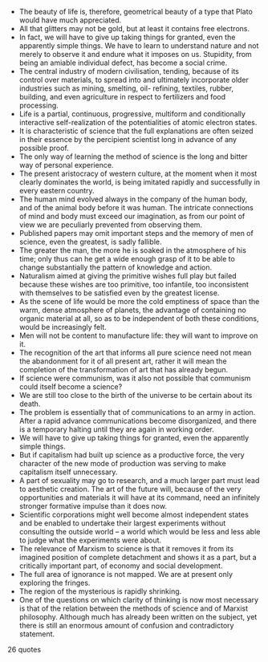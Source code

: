  - The beauty of life is, therefore, geometrical beauty of a type that Plato would have much appreciated.
 - All that glitters may not be gold, but at least it contains free electrons.
 - In fact, we will have to give up taking things for granted, even the apparently simple things. We have to learn to understand nature and not merely to observe it and endure what it imposes on us. Stupidity, from being an amiable individual defect, has become a social crime.
 - The central industry of modern civilisation, tending, because of its control over materials, to spread into and ultimately incorporate older industries such as mining, smelting, oil- refining, textiles, rubber, building, and even agriculture in respect to fertilizers and food processing.
 - Life is a partial, continuous, progressive, multiform and conditionally interactive self-realization of the potentialities of atomic electron states.
 - It is characteristic of science that the full explanations are often seized in their essence by the percipient scientist long in advance of any possible proof.
 - The only way of learning the method of science is the long and bitter way of personal experience.
 - The present aristocracy of western culture, at the moment when it most clearly dominates the world, is being imitated rapidly and successfully in every eastern country.
 - The human mind evolved always in the company of the human body, and of the animal body before it was human. The intricate connections of mind and body must exceed our imagination, as from our point of view we are peculiarly prevented from observing them.
 - Published papers may omit important steps and the memory of men of science, even the greatest, is sadly fallible.
 - The greater the man, the more he is soaked in the atmosphere of his time; only thus can he get a wide enough grasp of it to be able to change substantially the pattern of knowledge and action.
 - Naturalism aimed at giving the primitive wishes full play but failed because these wishes are too primitive, too infantile, too inconsistent with themselves to be satisfied even by the greatest license.
 - As the scene of life would be more the cold emptiness of space than the warm, dense atmosphere of planets, the advantage of containing no organic material at all, so as to be independent of both these conditions, would be increasingly felt.
 - Men will not be content to manufacture life: they will want to improve on it.
 - The recognition of the art that informs all pure science need not mean the abandonment for it of all present art, rather it will mean the completion of the transformation of art that has already begun.
 - If science were communism, was it also not possible that communism could itself become a science?
 - We are still too close to the birth of the universe to be certain about its death.
 - The problem is essentially that of communications to an army in action. After a rapid advance communications become disorganized, and there is a temporary halting until they are again in working order.
 - We will have to give up taking things for granted, even the apparently simple things.
 - But if capitalism had built up science as a productive force, the very character of the new mode of production was serving to make capitalism itself unnecessary.
 - A part of sexuality may go to research, and a much larger part must lead to aesthetic creation. The art of the future will, because of the very opportunities and materials it will have at its command, need an infinitely stronger formative impulse than it does now.
 - Scientific corporations might well become almost independent states and be enabled to undertake their largest experiments without consulting the outside world – a world which would be less and less able to judge what the experiments were about.
 - The relevance of Marxism to science is that it removes it from its imagined position of complete detachment and shows it as a part, but a critically important part, of economy and social development.
 - The full area of ignorance is not mapped. We are at present only exploring the fringes.
 - The region of the mysterious is rapidly shrinking.
 - One of the questions on which clarity of thinking is now most necessary is that of the relation between the methods of science and of Marxist philosophy. Although much has already been written on the subject, yet there is still an enormous amount of confusion and contradictory statement.

26 quotes
